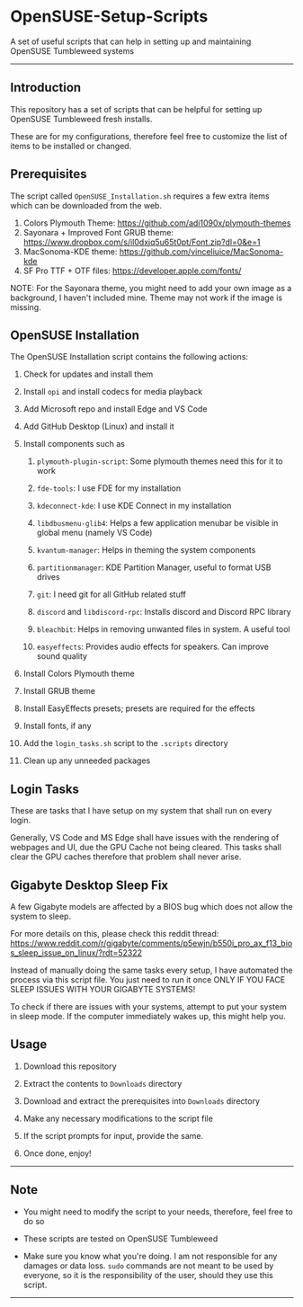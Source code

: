 # OpenSUSE-Setup-Scripts
A set of useful scripts that can help in setting up and maintaining OpenSUSE Tumbleweed systems

---
## Introduction

This repository has a set of scripts that can be helpful for setting up OpenSUSE Tumbleweed fresh installs.

These are for my configurations, therefore feel free to customize the list of items to be installed or changed.

## Prerequisites

The script called `OpenSUSE_Installation.sh` requires a few extra items which can be downloaded from the web.

1. Colors Plymouth Theme: https://github.com/adi1090x/plymouth-themes
2. Sayonara + Improved Font GRUB theme: https://www.dropbox.com/s/il0dxjq5u65t0pt/Font.zip?dl=0&e=1
3. MacSonoma-KDE theme: https://github.com/vinceliuice/MacSonoma-kde
3. SF Pro TTF + OTF files: https://developer.apple.com/fonts/

NOTE: For the Sayonara theme, you might need to add your own image as a background, I haven't included mine. Theme may not work if the image is missing.

## OpenSUSE Installation

The OpenSUSE Installation script contains the following actions:

1. Check for updates and install them
2. Install `opi` and install codecs for media playback
3. Add Microsoft repo and install Edge and VS Code
4. Add GitHub Desktop (Linux) and install it
5. Install components such as

    1. `plymouth-plugin-script`: Some plymouth themes need this for it to work

    2. `fde-tools`: I use FDE for my installation

    3. `kdeconnect-kde`: I use KDE Connect in my installation

    4. `libdbusmenu-glib4`: Helps a few application menubar be visible in 
    global menu (namely VS Code)

    5. `kvantum-manager`: Helps in theming the system components

    6. `partitionmanager`: KDE Partition Manager, useful to format USB drives

    7. `git`: I need git for all GitHub related stuff

    8. `discord` and `libdiscord-rpc`: Installs discord and Discord RPC library

    9. `bleachbit`: Helps in removing unwanted files in system. A useful tool

    10. `easyeffects`: Provides audio effects for speakers. Can improve sound quality

6. Install Colors Plymouth theme
7. Install GRUB theme
8. Install EasyEffects presets; presets are required for the effects
9. Install fonts, if any
10. Add the `login_tasks.sh` script to the `.scripts` directory
11. Clean up any unneeded packages

## Login Tasks

These are tasks that I have setup on my system that shall run on every login.

Generally, VS Code and MS Edge shall have issues with the rendering of webpages and UI, due the GPU Cache not being cleared. This tasks shall clear the GPU caches therefore that problem shall never arise.

## Gigabyte Desktop Sleep Fix

A few Gigabyte models are affected by a BIOS bug which does not allow the system to sleep.

For more details on this, please check this reddit thread: https://www.reddit.com/r/gigabyte/comments/p5ewjn/b550i_pro_ax_f13_bios_sleep_issue_on_linux/?rdt=52322

Instead of manually doing the same tasks every setup, I have automated the process via this script file. You just need to run it once ONLY IF YOU FACE SLEEP ISSUES WITH YOUR GIGABYTE SYSTEMS!

To check if there are issues with your systems, attempt to put your system in sleep mode. If the computer immediately wakes up, this might help you.

## Usage

1. Download this repository

2. Extract the contents to `Downloads` directory

3. Download and extract the prerequisites into `Downloads` directory

4. Make any necessary modifications to the script file

5. If the script prompts for input, provide the same.

6. Once done, enjoy!

---

## Note

* You might need to modify the script to your needs, therefore, feel free to do so

* These scripts are tested on OpenSUSE Tumbleweed

* Make sure you know what you're doing. I am not responsible for any damages or data loss. `sudo` commands are not meant to be used by everyone, so it is the responsibility of the user, should they use this script.

---